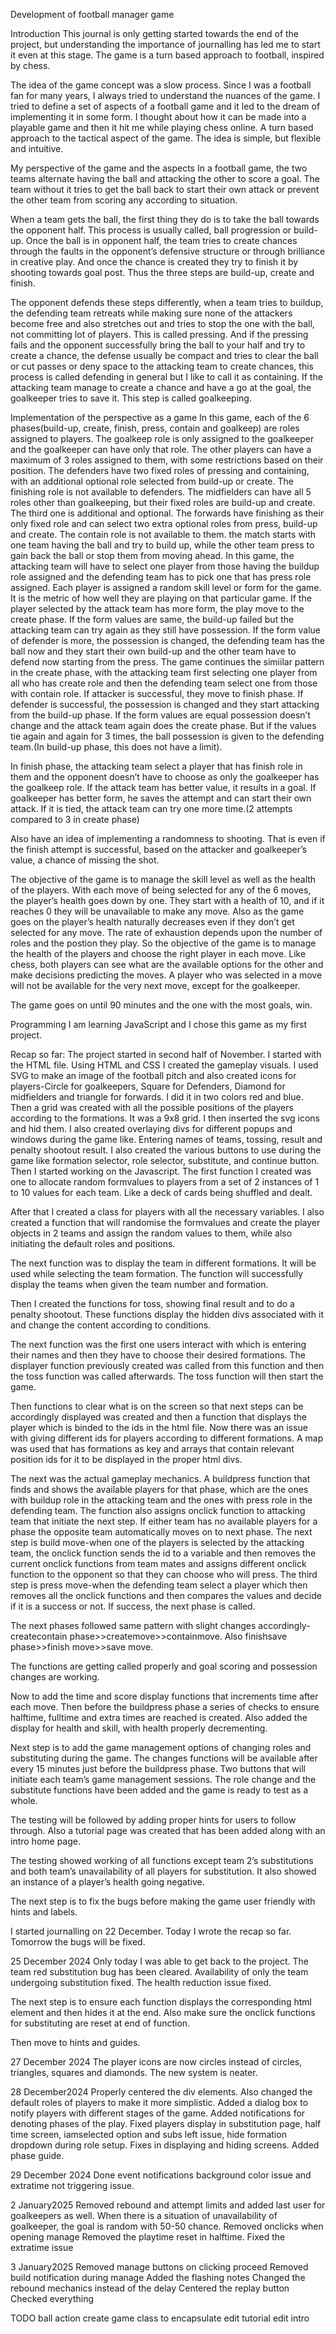 Development of football manager game

Introduction
This journal is only getting started towards the end of the project, but understanding the importance of journalling has led me to start it even at this stage. The game is a turn based approach to football,  inspired by chess.

The idea of the game concept was a slow process. Since I was a football fan for many years, I always tried to understand the nuances of the game. I tried to define a set of aspects of a football game and it led to the dream of implementing it in some form. I thought about how it can be made into a playable game and then it hit me while playing chess online. A turn based approach to the tactical aspect of the game. The idea is simple, but flexible and intuitive.

My perspective of the game and the aspects
In a football game, the two teams alternate having the ball and attacking the other to score a goal. The team without it tries to get the ball back to start their own attack or prevent the other team from scoring any according to situation.

When a team gets the ball, the first thing they do is to take the ball towards the opponent half. This process is usually called, ball progression or build-up. Once the ball is in opponent half, the team tries to create chances through the faults in the opponent’s defensive structure or through brilliance in creative play. And once the chance is created they try to finish it by shooting towards goal post. Thus the three steps are build-up, create and finish.

The opponent defends these steps differently, when a team tries to buildup, the defending team retreats while making sure none of the attackers become free and also stretches out and tries to stop the one with the ball, not committing lot of players. This is called pressing. And if the pressing fails and the opponent successfully bring the ball to your half and try to create a chance, the defense usually be compact and tries to clear the ball or cut passes or deny space to the attacking team to create chances, this process is called defending in general but I like to call it as containing. If the attacking team manage to create a chance and have a go at the goal, the goalkeeper tries to save it. This step is called goalkeeping.

Implementation of the perspective as a game 
In this game, each of the 6 phases(build-up, create, finish, press, contain and goalkeep) are roles assigned to players. The goalkeep role is only assigned to the goalkeeper and the goalkeeper can have only that role. The other players can have a maximum of 3 roles assigned to them, with some restrictions based on their position. The defenders have two fixed roles of pressing and containing, with an additional optional role selected from build-up or create. The finishing role is not available to defenders. The midfielders can have all 5 roles other than goalkeeping, but their fixed roles are build-up and create. The third one is additional and optional. The forwards have finishing as their only fixed role and can select two extra optional roles from press, build-up and create. The contain role is not available to them.
the match starts with one team having the ball and try to build up, while the other team press to gain back the ball or stop them from moving ahead. In this game, the attacking team will have to select one player from those having the buildup role assigned and the defending team has to pick one that has press role assigned. Each player is assigned a random skill level or form for the game. It is the metric of how well they are playing on that particular game. If the player selected by the attack team has more form, the play move to the create phase. If the form values are same, the build-up failed but the attacking team can try again as they still have possession. If the form value of defender is more, the possession is changed, the defending team has the ball now and they start their own build-up and the other team have to defend now starting from the press. 
The game continues the simiilar pattern in the create phase, with the attacking team first selecting one player from all who has create role and then the defending team select one from those with contain role. If attacker is successful, they move to finish phase. If defender is successful, the possession is changed and they start attacking from the build-up phase. If the form values are equal possession doesn’t change and the attack team again does the create phase. But if the values tie again and again for 3 times, the ball possession is given to the defending team.(In build-up phase, this does not have a limit).

In finish phase, the attacking team select a player that has finish role in them and the opponent doesn’t have to choose as only the goalkeeper has the goalkeep role. If the attack team has better value, it results in a goal. If goalkeeper has better form, he saves the attempt and can start their own attack. If it is tied, the attack team can try one more time.(2 attempts compared to 3 in create phase)

Also have an idea of implementing a randomness to shooting. That is even if the finish attempt is successful, based on the attacker and goalkeeper’s value, a chance of missing the shot.

The objective of the game is to manage the skill level as well as the health of the players. With each move of being selected for any of the 6 moves, the player’s health goes down by one. They start with a health of 10, and if it reaches 0 they will be unavailable to make any move. Also as the game goes on the player’s health naturally decreases even if they don’t get selected for any move. The rate of exhaustion depends upon the number of roles and the postion they play. So the objective of the game is to manage the health of the players and choose the right player in each move. Like chess, both players can see what are the available options for the other and make decisions predicting the moves. A player who was selected in a move  will not be available for the very next move, except for the goalkeeper.

The game goes on until 90 minutes and the one with the most goals, win.

Programming
I am learning JavaScript and I chose this game as my first project.

Recap so far:
The project started in second half of November. I started with the HTML file. Using HTML and CSS I created the gameplay visuals. I used SVG to make an image of the football pitch and also created icons for players-Circle for goalkeepers, Square for Defenders, Diamond for midfielders and triangle for forwards. I did it in two colors red and blue. Then a grid was created with all the possible positions of the players according to the formations. It was a 9x8 grid. I then inserted the svg icons and hid them. I also created overlaying divs for different popups and windows during the game like. Entering names of teams, tossing, result and penalty shootout result. I also created the various buttons to use during the game like formation selector, role selector, substitute, and continue button. Then I started working on the Javascript. The first function I created was one to allocate random formvalues to players from a set of 2 instances of 1 to 10 values for each team. Like a deck of cards being shuffled and dealt.

After that I created a class for players with all the necessary variables. I also created a function that will randomise the formvalues and create the player objects in 2 teams and assign the random values to them, while also initiating the default roles and positions.

The next function was to display the team in different formations. It will be used while selecting the team formation. The function will successfully display the teams when given the team number and formation.

Then I created the functions for toss, showing final result and to do a penalty shootout. These functions display the hidden divs associated with it and change the content according to conditions.

The next function was the first one users interact with which is entering their names and then they have to choose their desired formations. The displayer function previously created was called from this function and then the toss function was called afterwards. The toss function will then start the game.

Then functions to clear what is on the screen so that next steps can be accordingly displayed was created and then a function that displays the player which is binded to the ids in the html file. Now there was an issue with giving different ids for players according to different formations. A map was used that has formations as key and arrays that contain relevant position ids for it to be displayed in the proper html divs.

The next was the actual gameplay mechanics. A buildpress function that finds and shows the available players for that phase, which are the ones with buildup role in the attacking team and the ones with press role in the defending team. The function also assigns onclick function to attacking team that initiate the next step. If either team has no available players for a phase the opposite team automatically moves on to next phase.
The next step is build move-when one of the players is selected by the attacking team, the onclick function sends the id to a variable and then removes the current onclick functions from team mates and assigns different onclick function to the opponent so that they can choose who will press.
The third step is press move-when the defending team select a player which then removes all the onclick functions and then compares the values and decide if it is a success or not. If success, the next phase is called.

The next phases followed same pattern with slight changes accordingly- createcontain phase>>createmove>>containmove. Also finishsave phase>>finish move>>save move.

The functions are getting called properly and goal scoring and possession changes are working.

Now to add the time and score display functions that increments time after each move. Then before the buildpress phase a series of checks to ensure halftime, fulltime and extra times are reached is created. Also added the display for health and skill, with health properly decrementing.

Next step is to add the game management options of changing roles and substituting during the game. The changes functions will be available after every 15 minutes just before the buildpress phase. Two buttons that will initiate each team’s game management sessions. The role change and the substitute functions have been added and the game is ready to test as a whole.

The testing will be followed by adding proper hints for users to follow through. Also a tutorial page was created that has been added along with an intro home page.

The testing showed working of all functions except team 2’s substitutions and both team’s unavailability of all players for substitution. It also showed an instance of a player’s health going negative.

The next step is to fix the bugs before making the game user friendly with hints and labels.

I started journalling on 22 December. Today I wrote the recap so far. Tomorrow the bugs will be fixed.

25 December 2024
Only today I was able to get back to the project. The team red substitution bug has been cleared. Availability of only the team undergoing substitution fixed. The health reduction issue fixed.

The next step is to ensure each function displays the corresponding html element and then hides it at the end. Also make sure the onclick functions for substituting are reset at end of function.

Then move to hints and guides.

27 December 2024
The player icons are now circles instead of circles, triangles, squares and diamonds. The new system is neater.

28 December2024
Properly centered the div elements. Also changed the default roles of players to make it more simplistic. 
Added a dialog box to notify players with different stages of the game.
Added notifications for denoting phases of the play.
Fixed players display in substitution page, half time screen, iamselected option and subs left issue, hide formation dropdown during role setup. Fixes in displaying and hiding screens. Added phase guide.

29 December 2024
Done event notifications background color issue and extratime not triggering issue.

2 January2025
Removed rebound and attempt limits and added last user for goalkeepers as well. When there is a situation of unavailability of goalkeeper, the goal is random with 50-50 chance.
Removed onclicks when opening manage
Removed the playtime reset in halftime.
Fixed the extratime issue

3 January2025
Removed manage buttons on clicking proceed
Removed build notification during manage
Added the flashing notes
Changed the rebound mechanics instead of the delay
Centered the replay button
Checked everything

TODO
ball action
create game class to encapsulate
edit tutorial
edit intro
